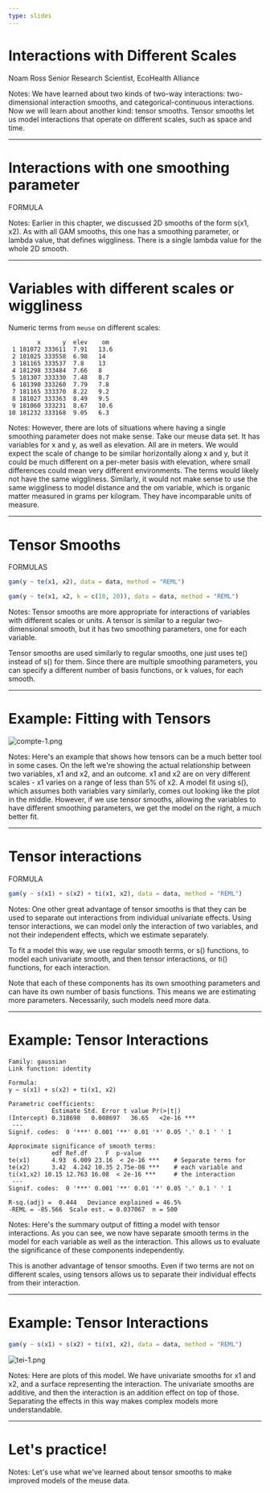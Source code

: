 ```yaml
---
type: slides
---
```


# Interactions with Different Scales

Noam Ross
Senior Research Scientist, EcoHealth Alliance

Notes: We have learned about two kinds of two-way interactions: two-dimensional interaction smooths, and categorical-continuous interactions.  Now we will learn about another kind: tensor smooths. Tensor smooths let us model interactions that operate on different scales, such as space and time.

---

# Interactions with one smoothing parameter

FORMULA

Notes: Earlier in this chapter, we discussed 2D smooths of the form s(x1, x2).  As with all GAM smooths, this one has a smoothing parameter, or lambda value, that defines wiggliness. There is a single lambda value for the whole 2D smooth.

---

# Variables with different scales or wiggliness


Numeric terms from `meuse` on different scales:

```out
        x      y  elev    om
 1 181072 333611  7.91   13.6
 2 181025 333558  6.98   14  
 3 181165 333537  7.8    13  
 4 181298 333484  7.66   8  
 5 181307 333330  7.48   8.7
 6 181390 333260  7.79   7.8
 7 181165 333370  8.22   9.2
 8 181027 333363  8.49   9.5
 9 181060 333231  8.67   10.6
10 181232 333168  9.05   6.3
```

Notes: However, there are lots of situations where having a single smoothing parameter does not make sense.  Take our meuse data set.  It has variables for x and y, as well as elevation.  All are in meters.  We would expect the scale of change to be similar horizontally along x and y, but it could be much different on a per-meter basis with elevation, where small differences could mean very different environments.  The terms would likely not have the same wiggliness.  Similarly, it would not make sense to use the same wiggliness to model distance and the om variable, which is organic matter measured in grams per kilogram.  They have incomparable units of measure.

---

# Tensor Smooths

FORMULAS

```r
gam(y ~ te(x1, x2), data = data, method = "REML")
```

```r
gam(y ~ te(x1, x2, k = c(10, 20)), data = data, method = "REML")
```


Notes: Tensor smooths are more appropriate for interactions of variables with different scales or units.  A tensor is similar to a regular two-dimensional smooth, but it has two smoothing parameters, one for each variable.

Tensor smooths are used similarly to regular smooths, one just uses te() instead of s() for them.  Since there are multiple smoothing parameters, you can specify a different number of basis functions, or k values, for each smooth.

---

# Example: Fitting with Tensors

![compte-1.png](https://github.com/flor14/gams-in-r-course/blob/master/images/compte-1.png?raw=true)


Notes: Here's an example that shows how tensors can be a much better tool in some cases.  On the left we're showing the actual relationship between two variables, x1 and x2, and an outcome.  x1 and x2 are on very different scales - x1 varies on a range of less than 5% of x2.  A model fit using s(), which assumes both variables vary similarly, comes out looking like the plot in the middle.  However, if we use tensor smooths, allowing the variables to have different smoothing parameters, we get the model on the right, a much better fit.

---

# Tensor interactions

FORMULA

```r
gam(y ~ s(x1) + s(x2) + ti(x1, x2), data = data, method = "REML")

```

Notes: One other great advantage of tensor smooths is that they can be used to separate out interactions from individual univariate effects.  Using tensor interactions, we can model only the interaction of two variables, and not their independent effects, which we estimate separately.

To fit a model this way, we use regular smooth terms, or s() functions, to model each univariate smooth, and then tensor interactions, or ti() functions, for each interaction.

Note that each of these components has its own smoothing parameters and can have its own number of basis functions.  This means we are estimating more parameters. Necessarily, such models need more data.

---

# Example: Tensor Interactions

```out
Family: gaussian 
Link function: identity 

Formula:
y ~ s(x1) + s(x2) + ti(x1, x2)

Parametric coefficients:
            Estimate Std. Error t value Pr(>|t|)    
(Intercept) 0.318698   0.008697   36.65   <2e-16 ***
 ---
Signif. codes:  0 '***' 0.001 '**' 0.01 '*' 0.05 '.' 0.1 ' ' 1

Approximate significance of smooth terms:
            edf Ref.df     F  p-value    
te(x1)      4.93  6.009 23.16  < 2e-16 ***    # Separate terms for 
te(x2)      3.42  4.242 10.35 2.75e-08 ***    # each variable and
ti(x1,x2) 10.15 12.763 16.08  < 2e-16 ***     # the interaction
 ---
Signif. codes:  0 '***' 0.001 '**' 0.01 '*' 0.05 '.' 0.1 ' ' 1

R-sq.(adj) =  0.444   Deviance explained = 46.5%
-REML = -85.566  Scale est. = 0.037067  n = 500
```

Notes: Here's the summary output of fitting a model with tensor interactions.  As you can see, we now have separate smooth terms in the model for each variable as well as the interaction.  This allows us to evaluate the significance of these components independently.

This is another advantage of tensor smooths.  Even if two terms are not on different scales,
using tensors allows us to separate their individual effects from their interaction.

---

# Example: Tensor Interactions

```r
gam(y ~ s(x1) + s(x2) + ti(x1, x2), data = data, method = "REML")
```

![tei-1.png](https://github.com/flor14/gams-in-r-course/blob/master/images/tei-1.png?raw=true)

Notes: Here are plots of this model.  We have univariate smooths for x1 and x2, and a surface representing the interaction.  The univariate smooths are additive, and then the interaction is an addition effect on top of those.  Separating the effects in this way makes complex models more understandable.

---

# Let's practice!

Notes: Let's use what we've learned about tensor smooths to make improved models of the meuse data.































